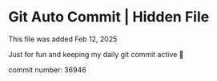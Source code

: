 # Git Auto Commit | Hidden File

This file was added Feb 12, 2025

Just for fun and keeping my daily git commit active 🤪

commit number: 36946
